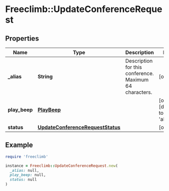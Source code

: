 # Freeclimb::UpdateConferenceRequest

## Properties

| Name | Type | Description | Notes |
| ---- | ---- | ----------- | ----- |
| **_alias** | **String** | Description for this conference. Maximum 64 characters. | [optional] |
| **play_beep** | [**PlayBeep**](PlayBeep.md) |  | [optional][default to &#39;always&#39;] |
| **status** | [**UpdateConferenceRequestStatus**](UpdateConferenceRequestStatus.md) |  | [optional] |

## Example

```ruby
require 'freeclimb'

instance = Freeclimb::UpdateConferenceRequest.new(
  _alias: null,
  play_beep: null,
  status: null
)
```

